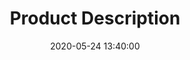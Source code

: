 ---
layout: inner 
position: left
title: 'Product Description'
date: 2020-05-24 13:40:00
categories: development
tags: Research&nbsp;and&nbsp;development
featured_image: 'img/posts/ARES_web_helmet.png'
project_link: ''
button_icon: ''
button_text: ''
lead_text: " To harvest the full potential of PANKL's sensor Integrated parts, we as Dataflash has created ARES, an Advanced system for analytics and management intended for use by racing teams within the Automotive series racing industry. We look onto the possibility and the areas in which teams can improve toward with the use of our tool alongside PANKL parts. With that in mind, We have created this beast. "
---